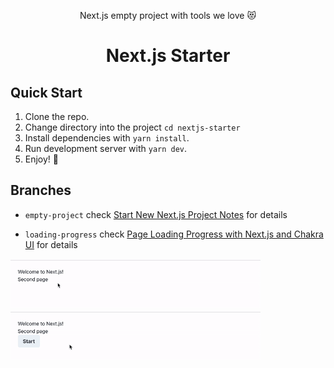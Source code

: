 <p align="center">Next.js empty project with tools we love 😻</p>

<h1 align="center">Next.js Starter</h1>

## Quick Start

1. Clone the repo.
2. Change directory into the project `cd nextjs-starter`
3. Install dependencies with `yarn install`.
4. Run development server with `yarn dev`.
5. Enjoy! 🎉

## Branches

- `empty-project` check [Start New Next.js Project Notes](https://dev.to/vladimirvovk/start-new-next-js-project-notes-13m3) for details

- `loading-progress` check [Page Loading Progress with Next.js and Chakra UI](https://dev.to/vladimirvovk/page-loading-progress-with-next-js-and-chakra-ui-h11) for details

<img src="./screens/loading-progress.gif" width="400"></img>
<img src="./screens/loading-progress-slow.gif" width="400"></img>
